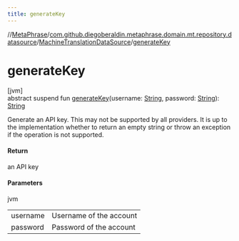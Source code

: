 ```yaml
---
title: generateKey
---
```

//[MetaPhrase](../../../index.html)/[com.github.diegoberaldin.metaphrase.domain.mt.repository.datasource](../index.html)/[MachineTranslationDataSource](index.html)/[generateKey](generate-key.html)



# generateKey



[jvm]\
abstract suspend fun [generateKey](generate-key.html)(username: [String](https://kotlinlang.org/api/latest/jvm/stdlib/kotlin/-string/index.html), password: [String](https://kotlinlang.org/api/latest/jvm/stdlib/kotlin/-string/index.html)): [String](https://kotlinlang.org/api/latest/jvm/stdlib/kotlin/-string/index.html)



Generate an API key. This may not be supported by all providers. It is up to the implementation whether to return an empty string or throw an exception if the operation is not supported.



#### Return



an API key



#### Parameters


jvm

| | |
|---|---|
| username | Username of the account |
| password | Password of the account |




